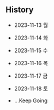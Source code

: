 ## History

- 2023-11-13 월
- 2023-11-14 화
- 2023-11-15 수
- 2023-11-16 목
- 2023-11-17 금
- 2023-11-18 토


- ...Keep Going